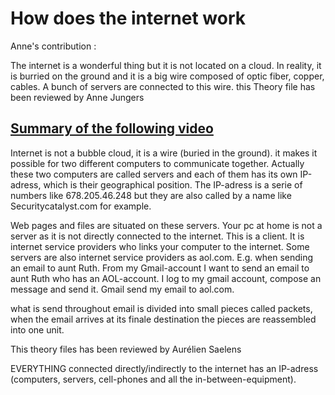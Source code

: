 
# How does the internet work

 Anne's contribution :

 The internet is a wonderful thing but it is not located on a cloud. In reality, it is burried on the ground and it is a big wire composed of optic fiber, copper, cables. A bunch of servers are connected to this wire. 
this Theory file has been reviewed by Anne Jungers
## [Summary of the following video ](https://www.youtube.com/watch?v=7_LPdttKXPc)

Internet is not a bubble cloud, it is a wire (buried in the ground). it makes it possible for two different computers to communicate together. Actually these two computers are called servers and each of them has its own IP-adress, which is their geographical position. The IP-adress is a serie of numbers like 678.205.46.248 but they are also called by a name like Securitycatalyst.com for example. 

Web pages and files are situated on these servers. Your pc at home is not a server as it is not directly connected to the internet. This is a client. It is internet service providers who links your computer to the internet. 
Some servers are also internet service providers as aol.com. E.g. when sending an email to aunt Ruth. From my Gmail-account I want to send an email to aunt Ruth who has an AOL-account.  I log to my gmail account, compose an message and send it. Gmail send my email to aol.com.

what is send throughout email is divided into small pieces called packets, when the email arrives at its finale destination the pieces are reassembled into one unit. 

This theory files has been reviewed by Aurélien Saelens 

EVERYTHING connected directly/indirectly to the internet has an IP-adress (computers, servers, cell-phones and all the in-between-equipment). 

